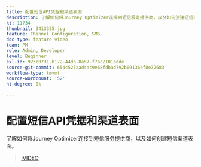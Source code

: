 ```yaml
---
title: 配置短信API凭据和渠道表面
description: 了解如何将Journey Optimizer连接到短信服务提供商，以及如何创建短信渠道表面。
kt: 11734
thumbnail: 3413355.jpg
feature: Channel Configuration, SMS
doc-type: feature video
team: PM
role: Admin, Developer
level: Beginner
exl-id: 923c0731-b172-44db-8a57-f7ac2101adde
source-git-commit: 654c525aad4ac9e68fdbad792b09136ef8e72683
workflow-type: tm+mt
source-wordcount: '52'
ht-degree: 0%

---
```


# 配置短信API凭据和渠道表面

了解如何将Journey Optimizer连接到短信服务提供商，以及如何创建短信渠道表面。

>[!VIDEO](https://video.tv.adobe.com/v/3413355?quality=12)
